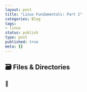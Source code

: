 ```yaml
---
layout: post
title: "Linux Fundamentals: Part I"
categories: Blog
tags:
- linux
status: publish
type: post
published: true
meta: {}
---
```


## 🗃 Files & Directories

### 🏹 


